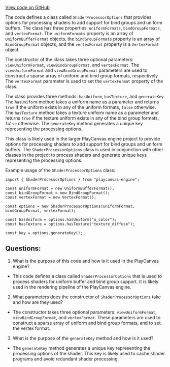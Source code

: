 [View code on GitHub](https://github.com/playcanvas/engine/src/platform/graphics/shader-processor-options.js)

The code defines a class called `ShaderProcessorOptions` that provides options for processing shaders to add support for bind groups and uniform buffers. The class has three properties: `uniformFormats`, `bindGroupFormats`, and `vertexFormat`. The `uniformFormats` property is an array of `UniformBufferFormat` objects, the `bindGroupFormats` property is an array of `BindGroupFormat` objects, and the `vertexFormat` property is a `VertexFormat` object. 

The constructor of the class takes three optional parameters: `viewUniformFormat`, `viewBindGroupFormat`, and `vertexFormat`. The `viewUniformFormat` and `viewBindGroupFormat` parameters are used to construct a sparse array of uniform and bind group formats, respectively. The `vertexFormat` parameter is used to set the `vertexFormat` property of the class.

The class provides three methods: `hasUniform`, `hasTexture`, and `generateKey`. The `hasUniform` method takes a uniform name as a parameter and returns `true` if the uniform exists in any of the uniform formats, `false` otherwise. The `hasTexture` method takes a texture uniform name as a parameter and returns `true` if the texture uniform exists in any of the bind group formats, `false` otherwise. The `generateKey` method generates a unique key representing the processing options.

This class is likely used in the larger PlayCanvas engine project to provide options for processing shaders to add support for bind groups and uniform buffers. The `ShaderProcessorOptions` class is used in conjunction with other classes in the project to process shaders and generate unique keys representing the processing options. 

Example usage of the `ShaderProcessorOptions` class:

```
import { ShaderProcessorOptions } from "playcanvas-engine";

const uniformFormat = new UniformBufferFormat();
const bindGroupFormat = new BindGroupFormat();
const vertexFormat = new VertexFormat();

const options = new ShaderProcessorOptions(uniformFormat, bindGroupFormat, vertexFormat);

const hasUniform = options.hasUniform("u_color");
const hasTexture = options.hasTexture("texture_diffuse");

const key = options.generateKey();
```
## Questions: 
 1. What is the purpose of this code and how is it used in the PlayCanvas engine?
- This code defines a class called `ShaderProcessorOptions` that is used to process shaders for uniform buffer and bind group support. It is likely used in the rendering pipeline of the PlayCanvas engine.

2. What parameters does the constructor of `ShaderProcessorOptions` take and how are they used?
- The constructor takes three optional parameters: `viewUniformFormat`, `viewBindGroupFormat`, and `vertexFormat`. These parameters are used to construct a sparse array of uniform and bind group formats, and to set the vertex format.

3. What is the purpose of the `generateKey` method and how is it used?
- The `generateKey` method generates a unique key representing the processing options of the shader. This key is likely used to cache shader programs and avoid redundant shader processing.